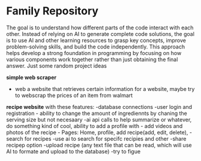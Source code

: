 # Family Repository
The goal is to understand how different parts of the code interact with each other. Instead of relying on AI to generate complete code solutions, the goal is to use AI and other learning resources to grasp key concepts, improve problem-solving skills, and build the code independently. This approach helps develop a strong foundation in programming by focusing on how various components work together rather than just obtaining the final answer.
Just some random project ideas


**simple web scraper**
  - web a website that retrieves certain information for a website, maybe try to webscrap the prices of an item from walmart

**recipe website** with these features: 
-database connections
        -user login and registration
        - ability to change the amount of ingrediennts by chaning the serving size but not necesaary
        -ai api calls to help summarize or whatever, do something kind of cool,
        ability to add a profile with
        - add videos and photos of the recipe
        - Pages: Home, profile, add recipe(add, edit, delete),
        - search for recipes
        -use ai to search for specifc recipies and other
        -share recipep option
        -upload recipe (any text file that can be read, which will use AI to formate and upload to the database)
        -try to figue
